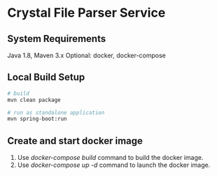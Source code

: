 # Crystal File Parser Service

## System Requirements

Java 1.8, Maven 3.x
Optional: docker, docker-compose

## Local Build Setup

```bash
# build
mvn clean package

# run as standalone application
mvn spring-boot:run
```

## Create and start docker image

1. Use *docker-compose build* command to build the docker image.
2. Use *docker-compose up -d* command to launch the docker image.
